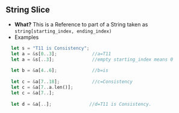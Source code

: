 ## String Slice
- **What?** This is a Reference to part of a String taken as `string[starting_index, ending_index)`
- Examples
```rust
  let s = "T11 is Consistency";
  let a = &s[0..3];             //a=T11
  let a = &s[..3];              //empty starting_index means 0
  
  let b = &a[4..6];             //b=is
  
  let c = &a[7..18];            //c=Consistency
  let c = &a[7..a.len()];
  let c = &a[7..];
  
  let d = &a[..];              //d=T11 is Consistency. 
```
